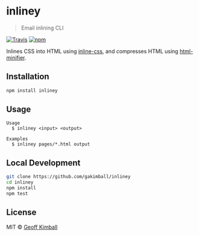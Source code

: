 # inliney

> Email inlining CLI

[![Travis](https://img.shields.io/travis/gakimball/inliney.svg?maxAge=2592000)](https://travis-ci.org/gakimball/inliney) [![npm](https://img.shields.io/npm/v/inliney.svg?maxAge=2592000)](https://www.npmjs.com/package/inliney)

Inlines CSS into HTML using [inline-css](https://github.com/jonkemp/inline-css), and compresses HTML using [html-minifier](https://github.com/kangax/html-minifier).

## Installation

```bash
npm install inliney
```

## Usage

```
Usage
  $ inliney <input> <output>

Examples
  $ inliney pages/*.html output
```

## Local Development

```bash
git clone https://github.com/gakimball/inliney
cd inliney
npm install
npm test
```

## License

MIT &copy; [Geoff Kimball](http://geoffkimball.com)
